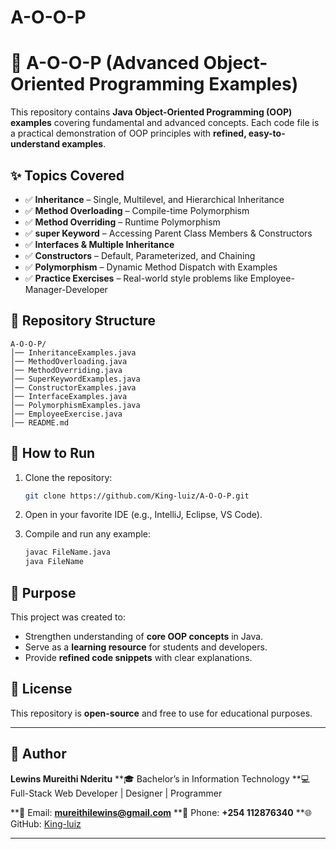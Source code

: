 # A-O-O-P
# 📘 A-O-O-P (Advanced Object-Oriented Programming Examples)

This repository contains **Java Object-Oriented Programming (OOP) examples** covering fundamental and advanced concepts. Each code file is a practical demonstration of OOP principles with **refined, easy-to-understand examples**.

## ✨ Topics Covered

* ✅ **Inheritance** – Single, Multilevel, and Hierarchical Inheritance
* ✅ **Method Overloading** – Compile-time Polymorphism
* ✅ **Method Overriding** – Runtime Polymorphism
* ✅ **super Keyword** – Accessing Parent Class Members & Constructors
* ✅ **Interfaces & Multiple Inheritance**
* ✅ **Constructors** – Default, Parameterized, and Chaining
* ✅ **Polymorphism** – Dynamic Method Dispatch with Examples
* ✅ **Practice Exercises** – Real-world style problems like Employee-Manager-Developer

## 📂 Repository Structure

```
A-O-O-P/
│── InheritanceExamples.java
│── MethodOverloading.java
│── MethodOverriding.java
│── SuperKeywordExamples.java
│── ConstructorExamples.java
│── InterfaceExamples.java
│── PolymorphismExamples.java
│── EmployeeExercise.java
│── README.md
```

## 🚀 How to Run

1. Clone the repository:

   ```bash
   git clone https://github.com/King-luiz/A-O-O-P.git
   ```
2. Open in your favorite IDE (e.g., IntelliJ, Eclipse, VS Code).
3. Compile and run any example:

   ```bash
   javac FileName.java
   java FileName
   ```

## 🎯 Purpose

This project was created to:

* Strengthen understanding of **core OOP concepts** in Java.
* Serve as a **learning resource** for students and developers.
* Provide **refined code snippets** with clear explanations.

## 📜 License

This repository is **open-source** and free to use for educational purposes.

---

## 👤 Author

**Lewins Mureithi Nderitu**
 **🎓 Bachelor’s in Information Technology
 **💻 Full-Stack Web Developer | Designer | Programmer

 **📧 Email: **[mureithilewins@gmail.com](mailto:mureithilewins@gmail.com)**
 **📱 Phone: **+254 112876340**
 **🌐 GitHub: [King-luiz](https://github.com/King-luiz)

---
